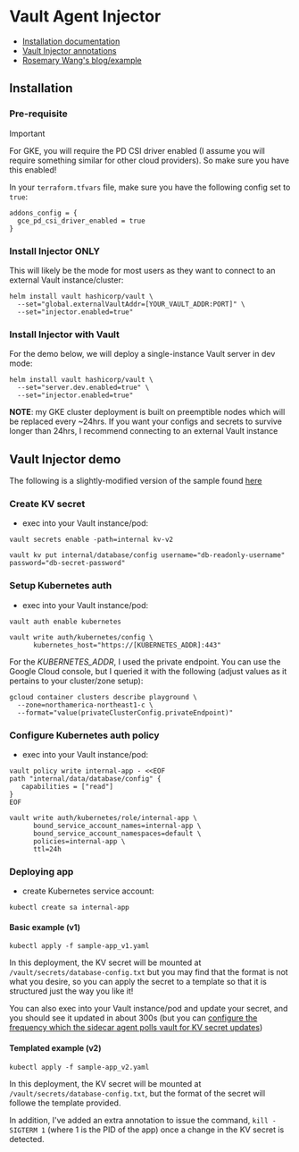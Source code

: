 # Vault Agent Injector
- [Installation documentation](https://developer.hashicorp.com/vault/docs/platform/k8s/injector/installation)
- [Vault Injector annotations](https://developer.hashicorp.com/vault/docs/platform/k8s/injector/annotations)
- [Rosemary Wang's blog/example](https://www.hashicorp.com/blog/refresh-secrets-for-kubernetes-applications-with-vault-agent)


## Installation
### Pre-requisite
> [!IMPORTANT]
> For GKE, you will require the PD CSI driver enabled (I assume you will require something similar for other cloud providers).  So make sure you have this enabled!

In your `terraform.tfvars` file, make sure you have the following config set to `true`:
```
addons_config = {
  gce_pd_csi_driver_enabled = true
}
```

### Install Injector ONLY
This will likely be the mode for most users as they want to connect to an external Vault instance/cluster:
```
helm install vault hashicorp/vault \
  --set="global.externalVaultAddr=[YOUR_VAULT_ADDR:PORT]" \
  --set="injector.enabled=true"
```

### Install Injector with Vault
For the demo below, we will deploy a single-instance Vault server in dev mode:
```
helm install vault hashicorp/vault \
  --set="server.dev.enabled=true" \
  --set="injector.enabled=true"
```

**NOTE**: my GKE cluster deployment is built on preemptible nodes which will be replaced every ~24hrs.  If you want your configs and secrets to survive longer than 24hrs, I recommend connecting to an external Vault instance 


## Vault Injector demo
The following is a slightly-modified version of the sample found [here](https://developer.hashicorp.com/vault/tutorials/kubernetes/kubernetes-sidecar)

### Create KV secret
- exec into your Vault instance/pod:
```
vault secrets enable -path=internal kv-v2

vault kv put internal/database/config username="db-readonly-username" password="db-secret-password"
```

### Setup Kubernetes auth
- exec into your Vault instance/pod:
```
vault auth enable kubernetes

vault write auth/kubernetes/config \
      kubernetes_host="https://[KUBERNETES_ADDR]:443"
```

For the *KUBERNETES_ADDR*, I used the private endpoint.  You can use the Google Cloud console, but I queried it with the following (adjust values as it pertains to your cluster/zone setup):
```
gcloud container clusters describe playground \
  --zone=northamerica-northeast1-c \
  --format="value(privateClusterConfig.privateEndpoint)"
```

### Configure Kubernetes auth policy
- exec into your Vault instance/pod:
```
vault policy write internal-app - <<EOF
path "internal/data/database/config" {
   capabilities = ["read"]
}
EOF
```

```
vault write auth/kubernetes/role/internal-app \
      bound_service_account_names=internal-app \
      bound_service_account_namespaces=default \
      policies=internal-app \
      ttl=24h
```

### Deploying app
- create Kubernetes service account:
```
kubectl create sa internal-app
```

#### Basic example (v1)
```
kubectl apply -f sample-app_v1.yaml
```

In this deployment, the KV secret will be mounted at `/vault/secrets/database-config.txt` but you may find that the format is not what you desire, so you can apply the secret to a template so that it is structured just the way you like it!

You can also exec into your Vault instance/pod and update your secret, and you should see it updated in about 300s (but you can [configure the frequency which the sidecar agent polls vault for KV secret updates](https://developer.hashicorp.com/vault/docs/platform/k8s/injector/annotations#vault-hashicorp-com-template-static-secret-render-interval))

#### Templated example (v2)
```
kubectl apply -f sample-app_v2.yaml
```

In this deployment, the KV secret will be mounted at `/vault/secrets/database-config.txt`, but the format of the secret will followe the template provided.

In addition, I've added an extra annotation to issue the command, `kill -SIGTERM 1` (where 1 is the PID of the app) once a change in the KV secret is detected.
